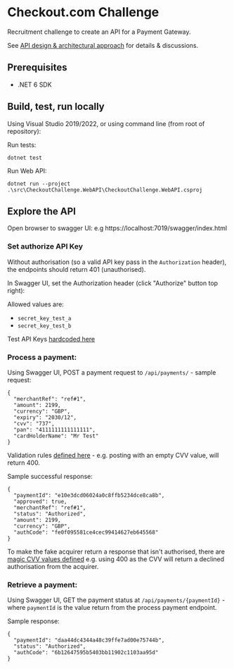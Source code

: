 # Checkout.com Challenge

Recruitment challenge to create an API for a Payment Gateway.

See [API design & architectural approach](approach.md) for details & discussions.


## Prerequisites
* .NET 6 SDK
  
## Build, test, run locally

Using Visual Studio 2019/2022, or using command line (from root of repository):

Run tests:
```
dotnet test
```

Run Web API:
```
dotnet run --project .\src\CheckoutChallenge.WebAPI\CheckoutChallenge.WebAPI.csproj
```

## Explore the API

Open browser to swagger UI: e.g https://localhost:7019/swagger/index.html

### Set authorize API Key

Without authorisation (so a valid API key pass in the `Authorization` header), the endpoints should return 401 (unauthorised).

In Swagger UI, set the Authorization header (click "Authorize" button top right):

Allowed values are:
* `secret_key_test_a`
* `secret_key_test_b`

Test API Keys [hardcoded here](//github.com/roblascelles/CKOChallenge/blob/master/src/CheckoutChallenge.WebAPI/Auth/TestAPIKeyStore.cs#L9)

### Process a payment:

Using Swagger UI, POST a payment request to `/api/payments/` - sample request:

```
{
  "merchantRef": "ref#1",
  "amount": 2199,
  "currency": "GBP",
  "expiry": "2030/12",
  "cvv": "737",
  "pan": "4111111111111111",
  "cardHolderName": "Mr Test"
}
```

Validation rules [defined here](//github.com/roblascelles/CKOChallenge/blob/master/src/CheckoutChallenge.WebAPI/Models/ProcessPaymentRequest.cs#L10) - e.g. posting with an empty CVV value, will return 400.

Sample successful response:
```
{
  "paymentId": "e10e3dcd06024a0c8ffb5234dce8ca8b",
  "approved": true,
  "merchantRef": "ref#1",
  "status": "Authorized",
  "amount": 2199,
  "currency": "GBP",
  "authCode": "fe0f095581ce4cec99414627eb645568"
}
```

To make the fake acquirer return a response that isn't authorised, there are [magic CVV values defined](//github.com/roblascelles/CKOChallenge/blob/master/src/CheckoutChallenge.Acquirers.Faked/FakeAcquirer.cs#L25-L28) e.g. using 400 as the CVV will return a declined authorisation from the acquirer.



### Retrieve a payment:

Using Swagger UI, GET the payment status at `/api/payments/{paymentId}` - where `paymentId` is the value return from the process payment endpoint.

Sample response:
```
{
  "paymentId": "daa44dc4344a48c39ffe7ad00e75744b",
  "status": "Authorized",
  "authCode": "6b12647595b5403bb11902c1103aa95d"
}
```

